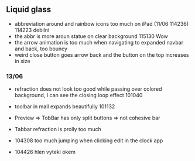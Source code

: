 ## Liquid glass
*  abbreviation around and rainbow icons too much on iPad (11/06 114236) 114223 debilní
*  the abbr is more aroun statue on clear background 115130 Wow
*  the arrow animation is too much when navigating to expanded navbar and back, too bouncy
*  weird close button goes arrow back and the button on the top increases in size

### 13/06
* refraction does not look too good while passing over colored background, I can see the closing loop effect 101040
* toolbar in mail expands beautifully 101132
* Preview => TobBar has only split buttons => not cohesive bar
* Tabbar refraction is prolly too much
* 104308 too much jumping when clicking edit in the clock app

* 104426 hlen vytekl okem 



